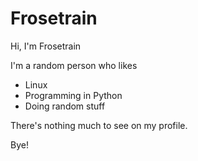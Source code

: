 # Frosetrain

Hi, I'm Frosetrain

I'm a random person who likes

- Linux
- Programming in Python
- Doing random stuff

There's nothing much to see on my profile.

Bye!

